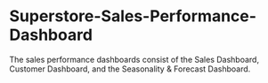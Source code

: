 # Superstore-Sales-Performance-Dashboard
The sales performance dashboards consist of the Sales Dashboard, Customer Dashboard, and the Seasonality &amp; Forecast Dashboard.
